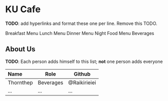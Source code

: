 # KU Cafe

**TODO**: add hyperlinks and format these one per line. Remove this TODO.

Breakfast Menu
Lunch Menu
Dinner Menu
Night Food Menu
Beverages

## About Us

**TODO**: Each person adds himself to this list; **not** one person adds everyone

| Name      | Role      | Github      |
|:----------|-----------|-------------|
| Thornthep | Beverages | @Raikirieiei|
| ...       | ...       | ...         |
